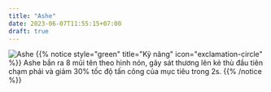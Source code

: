```yaml
---
title: "Ashe"
date: 2023-06-07T11:55:15+07:00
draft: true
---
```

![Ashe](https://storage.googleapis.com/www.publish.nocodesites.co.uk/prod/2542/files/6d049e0daba9829b66b0ef2dd00690fef117c57e5314b8624b433bcf3d4977ee193de1324351fb629a76d940b20cbf408e4e8f926a2092b404093cc4f272a5fc.png)
{{% notice style="green" title="Kỹ năng" icon="exclamation-circle" %}}
Ashe bắn ra 8 mũi tên theo hình nón, gây sát thương lên kẻ thù đầu tiên chạm phải và giảm 30% tốc độ tấn công của mục tiêu trong 2s.
{{% /notice %}}